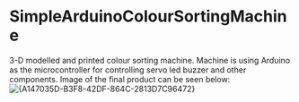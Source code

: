 # SimpleArduinoColourSortingMachine

3-D modelled and printed colour sorting machine. Machine is using Arduino as the microcontroller for controlling servo led buzzer and other components. Image of the final product can be seen below:
![{A147035D-B3F8-42DF-864C-2813D7C96472}](https://github.com/user-attachments/assets/cdf0bafe-b5e9-4033-b52f-5ba02cfc964d)
